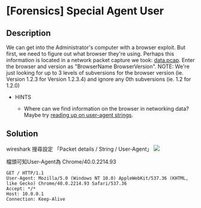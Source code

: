 [Forensics] Special Agent User
===
## Description
We can get into the Administrator's computer with a browser exploit. But first, we need to figure out what browser they're using. Perhaps this information is located in a network packet capture we took: [data.pcap](https://webshell2017.picoctf.com/static/80c0964ceb0bd2c879a4c213775715ac/data.pcap). Enter the browser and version as "BrowserName BrowserVersion". NOTE: We're just looking for up to 3 levels of subversions for the browser version (ie. Version 1.2.3 for Version 1.2.3.4) and ignore any 0th subversions (ie. 1.2 for 1.2.0)
* HINTS

    * Where can we find information on the browser in networking data? Maybe try [reading up on user-agent strings](http://www.useragentstring.com./).

## Solution

wireshark 搜尋設定 「Packet details / String / User-Agent」
![](https://i.imgur.com/WvCgLja.png)

檔頭可知User-Agent為 Chrome/40.0.2214.93
```
GET / HTTP/1.1
User-Agent: Mozilla/5.0 (Windows NT 10.0) AppleWebKit/537.36 (KHTML, like Gecko) Chrome/40.0.2214.93 Safari/537.36
Accept: */*
Host: 10.0.0.1
Connection: Keep-Alive
```
